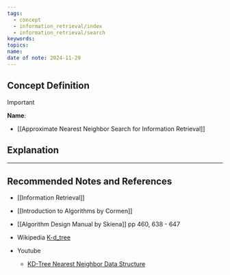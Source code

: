 ```yaml
---
tags:
  - concept
  - information_retrieval/index
  - information_retrieval/search
keywords: 
topics: 
name: 
date of note: 2024-11-29
---
```


## Concept Definition

>[!important]
>**Name**: 

- [[Approximate Nearest Neighbor Search for Information Retrieval]]


## Explanation





-----------
##  Recommended Notes and References



- [[Information Retrieval]]

- [[Introduction to Algorithms by Cormen]]
- [[Algorithm Design Manual by Skiena]] pp 460, 638 - 647

- Wikipedia [K-d_tree](https://en.wikipedia.org/wiki/K-d_tree)
- Youtube 
	- [KD-Tree Nearest Neighbor Data Structure](https://www.youtube.com/watch?v=Glp7THUpGow)